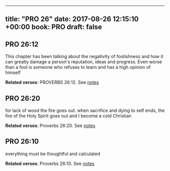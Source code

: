 
---
title: "PRO 26"
date: 2017-08-26 12:15:10 +00:00
book: PRO
draft: false
---

## PRO 26:12

This chapter has been talking about the negativity of foolishness and how it can greatly damage a person's reputation, ideas and progress. Even worse than a fool is someone who refuses to learn and has a high opinion of himself

**Related verses**: PROVERBS 26:12. See [notes](https://my.bible.com/notes/2710306486294929524)


## PRO 26:20

for lack of wood the fire goes out. when sacrifice and dying to self ends, the fire of the Holy Spirit goes out and I become a cold Christian

**Related verses**: Proverbs 26:20. See [notes](https://my.bible.com/notes/3533552393026003159)


## PRO 26:10

everything must be thoughtful and calculated

**Related verses**: Proverbs 26:10. See [notes](https://my.bible.com/notes/3533549955892109509)

